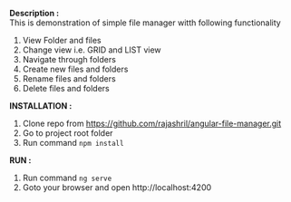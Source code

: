 <b>Description : </b><br>
This is demonstration of simple file manager witth following functionality 
1. View Folder and files
2. Change view i.e. GRID and LIST view 
3. Navigate through folders 
4. Create new files and folders 
5. Rename files and folders 
6. Delete files and folders


<b>INSTALLATION : </b>
1. Clone repo from https://github.com/rajashril/angular-file-manager.git
2. Go to project root folder
3. Run command `npm install`

<b>RUN : </b>
1. Run command `ng serve`
2. Goto your browser and open http://localhost:4200

